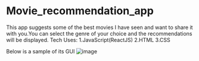 # Movie_recommendation_app
This app suggests some of the best movies I have seen and want to share it with you.You can select the genre of your choice and the recommendations will be displayed.
Tech Uses:
  1.JavaScript(ReactJS)
  2.HTML
  3.CSS
 
 Below is a sample of its GUI
 ![image](https://user-images.githubusercontent.com/56500938/208818397-d9029756-c9c3-4c61-846d-e5674fe1d68b.png)

